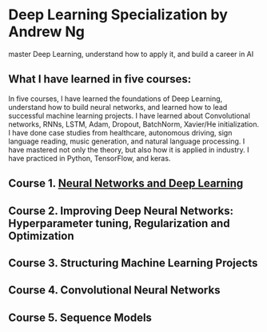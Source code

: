# Deep Learning Specialization by Andrew Ng
master Deep Learning, understand how to apply it, and build a career in AI

## What I have learned in five courses:
In five courses, I have learned the foundations of Deep Learning, understand how to build neural networks, and learned how to lead successful machine learning projects. I have learned about Convolutional networks, RNNs, LSTM, Adam, Dropout, BatchNorm, Xavier/He initialization. I have done case studies from healthcare, autonomous driving, sign language reading, music generation, and natural language processing. I have mastered not only the theory, but also how it is applied in industry. I have practiced in Python, TensorFlow, and keras.

## Course 1. [Neural Networks and Deep Learning](https://github.com/VenkatVK/DeepLearning-Andrew-Ng/tree/master/Neural%20Networks%20and%20Deep%20Learning)

## Course 2. Improving Deep Neural Networks: Hyperparameter tuning, Regularization and Optimization

## Course 3. Structuring Machine Learning Projects

## Course 4. Convolutional Neural Networks

## Course 5. Sequence Models
